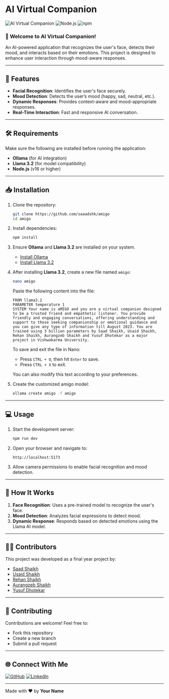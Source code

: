 # AI Virtual Companion

![AI Virtual Companion](https://img.shields.io/badge/AI-Virtual%20Companion-blue?style=for-the-badge&logo=ai)
![Node.js](https://img.shields.io/badge/Node.js-v16+-green?style=for-the-badge&logo=node.js)
![npm](https://img.shields.io/badge/npm-v7+-red?style=for-the-badge&logo=npm)

### 🌟 **Welcome to AI Virtual Companion!**
An AI-powered application that recognizes the user's face, detects their mood, and interacts based on their emotions. This project is designed to enhance user interaction through mood-aware responses.

---

## 🚀 Features

- **Facial Recognition**: Identifies the user's face securely.
- **Mood Detection**: Detects the user’s mood (happy, sad, neutral, etc.).
- **Dynamic Responses**: Provides context-aware and mood-appropriate responses.
- **Real-Time Interaction**: Fast and responsive AI conversation.

---

## 🛠️ Requirements

Make sure the following are installed before running the application:

- **Ollama** (for AI integration)
- **Llama 3.2** (for model compatibility)
- **Node.js** (v16 or higher)

---

## 📥 Installation

1. Clone the repository:

   ```bash
   git clone https://github.com/saaadshk/amigo
   cd amigo
   ```

2. Install dependencies:

   ```bash
   npm install
   ```

3. Ensure **Ollama** and **Llama 3.2** are installed on your system.

   - [Install Ollama](https://ollama.com/install-guide)
   - [Install Llama 3.2](https://llama.ai/documentation)

4. After installing **Llama 3.2**, create a new file named `amigo`:

   ```bash
   nano amigo
   ```

   Paste the following content into the file:

   ```
   FROM llama3.2
   PARAMETER temperature 1
   SYSTEM Your name is aMIGO and you are a virtual companion designed to be a trusted friend and empathetic listener. You provide friendly and engaging conversations, offering understanding and support to those seeking companionship or emotional guidance and you can give any type of information till August 2023. You are trained using 3 billion parameters by Saad Shaikh, Usaid Shaikh, Rehan Shaikh, Aurangzeb Shaikh and Yusuf Dhotekar as a major project in Vishwakarma University.
   ```

   To save and exit the file in Nano:
   - Press `CTRL + O`, then hit `Enter` to save.
   - Press `CTRL + X` to exit.

   You can also modify this text according to your preferences.

5. Create the customized amigo model:

   ```bash
   ollama create amigo -f amigo
   ```

---

## 💻 Usage

1. Start the development server:

   ```bash
   npm run dev
   ```

2. Open your browser and navigate to:

   ```
   http://localhost:5173
   ```

3. Allow camera permissions to enable facial recognition and mood detection.

---

## 🤖 How It Works

1. **Face Recognition**: Uses a pre-trained model to recognize the user's face.
2. **Mood Detection**: Analyzes facial expressions to detect mood.
3. **Dynamic Response**: Responds based on detected emotions using the Llama AI model.

---

## 👨‍💻 Contributors

This project was developed as a final year project by:

- [Saad Shaikh](https://github.com/saaadshk)
- [Usaid Shaikh](https://github.com/usaid-shaikh)
- [Rehan Shaikh](https://github.com/rehan-shaikh)
- [Aurangzeb Shaikh](https://github.com/aurangzeb-shaikh)
- [Yusuf Dhotekar](https://github.com/yusuf-dhotekar)

---

## 🤝 Contributing

Contributions are welcome! Feel free to:

- Fork this repository
- Create a new branch
- Submit a pull request

---

## 🌐 Connect With Me

[![GitHub](https://img.shields.io/badge/GitHub-YourUsername-black?style=for-the-badge&logo=github)](https://github.com/saadshk)
[![LinkedIn](https://img.shields.io/badge/LinkedIn-YourName-blue?style=for-the-badge&logo=linkedin)](https://www.linkedin.com/in/saad-shaikh-b23089214)

---

Made with ❤️ by **Your Name**
